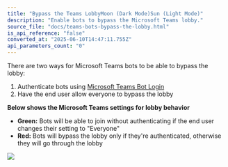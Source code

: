 ```yaml
---
title: "Bypass the Teams LobbyMoon (Dark Mode)Sun (Light Mode)"
description: "Enable bots to bypass the Microsoft Teams lobby."
source_file: "docs/teams-bots-bypass-the-lobby.html"
is_api_reference: "false"
converted_at: "2025-06-10T14:47:11.755Z"
api_parameters_count: "0"
---
```

There are two ways for Microsoft Teams bots to be able to bypass the lobby:

1.  Authenticate bots using [Microsoft Teams Bot Login](/docs/microsoft-teams-bot-login-getting-started.md)
2.  Have the end user allow everyone to bypass the lobby



**Below shows the Microsoft Teams settings for lobby behavior**
- **Green:** Bots will be able to join without authenticating if the end user changes their setting to "Everyone"
- **Red:** Bots will bypass the lobby only if they're authenticated, otherwise they will go through the lobby

![](https://files.readme.io/4eb314c-CleanShot_2024-02-21_at_15.39.342x.png)
